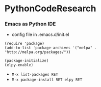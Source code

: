 # PythonCodeResearch

### Emacs as Python IDE
- config file in .emacs.d/init.el
```
(require 'package)
(add-to-list 'package-archives '("melpa" . "http://melpa.org/packages/"))

(package-initialize)
(elpy-enable)
```
- `M-x list-packages RET`
- `M-x package-install RET elpy RET`
